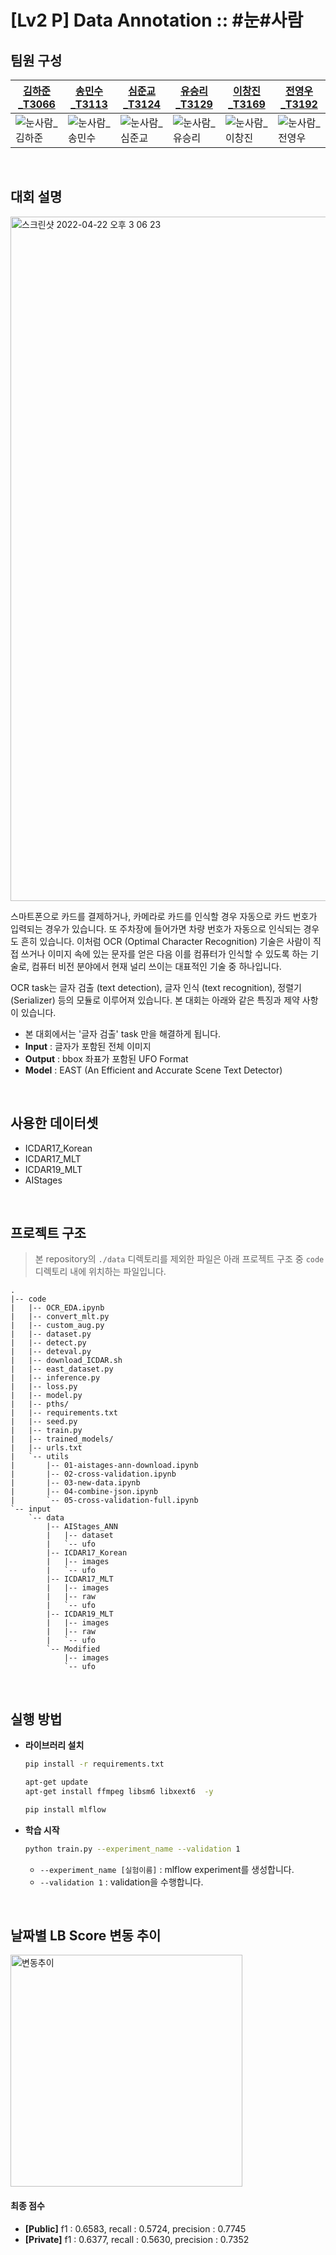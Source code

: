 # [Lv2 P] Data Annotation :: #눈#사람

## 팀원 구성
| [김하준_T3066](https://github.com/HajunKim) | [송민수_T3113](https://github.com/sooya233) | [심준교_T3124](https://github.com/Shimjoonkyo) | [유승리_T3129](https://github.com/seungriyou) | [이창진_T3169](https://github.com/JasonLee-cp-zz) | [전영우_T3192](https://github.com/wowo0709) |
|---|---|---|---|---|---|
| ![눈사람_김하준](https://user-images.githubusercontent.com/43572543/164686306-5f2618e9-90b0-4446-a193-1c8e7f1d77ad.png) | ![눈사람_송민수](https://user-images.githubusercontent.com/43572543/164686145-4030fd4f-bdd1-4dfa-9495-16d7c7689731.png) | ![눈사람_심준교](https://user-images.githubusercontent.com/43572543/164686612-d221b3c9-8895-4ac4-af4e-385412afe541.png) | ![눈사람_유승리](https://user-images.githubusercontent.com/43572543/164686476-0b3374d4-1f00-419c-ae5a-ecd37227c1ef.png) | ![눈사람_이창진](https://user-images.githubusercontent.com/43572543/164686491-c7acc30f-7175-4ce5-b2ea-46059857d955.png) | ![눈사람_전영우](https://user-images.githubusercontent.com/43572543/164686498-d251b498-b3fa-4c3c-b5f9-7cd2b62ed58b.png) |

<br>

## 대회 설명
<img width="1095" alt="스크린샷 2022-04-22 오후 3 06 23" src="https://user-images.githubusercontent.com/43572543/164680573-0b6cf69a-e073-4650-b999-472f5ffe7ea6.png">

스마트폰으로 카드를 결제하거나, 카메라로 카드를 인식할 경우 자동으로 카드 번호가 입력되는 경우가 있습니다. 또 주차장에 들어가면 차량 번호가 자동으로 인식되는 경우도 흔히 있습니다. 이처럼 OCR (Optimal Character Recognition) 기술은 사람이 직접 쓰거나 이미지 속에 있는 문자를 얻은 다음 이를 컴퓨터가 인식할 수 있도록 하는 기술로, 컴퓨터 비전 분야에서 현재 널리 쓰이는 대표적인 기술 중 하나입니다.

OCR task는 글자 검출 (text detection), 글자 인식 (text recognition), 정렬기 (Serializer) 등의 모듈로 이루어져 있습니다. 본 대회는 아래와 같은 특징과 제약 사항이 있습니다.

- 본 대회에서는 '글자 검출' task 만을 해결하게 됩니다.
- **Input** : 글자가 포함된 전체 이미지
- **Output** : bbox 좌표가 포함된 UFO Format
- **Model** : EAST (An Efficient and Accurate Scene Text Detector) 

<br>

## 사용한 데이터셋

- ICDAR17_Korean
- ICDAR17_MLT
- ICDAR19_MLT
- AIStages

<br>

## 프로젝트 구조

> 본 repository의 `./data` 디렉토리를 제외한 파일은 아래 프로젝트 구조 중 `code` 디렉토리 내에 위치하는 파일입니다.


```
.
|-- code
|   |-- OCR_EDA.ipynb
|   |-- convert_mlt.py
|   |-- custom_aug.py
|   |-- dataset.py
|   |-- detect.py
|   |-- deteval.py
|   |-- download_ICDAR.sh
|   |-- east_dataset.py
|   |-- inference.py
|   |-- loss.py
|   |-- model.py
|   |-- pths/
|   |-- requirements.txt
|   |-- seed.py
|   |-- train.py
|   |-- trained_models/
|   |-- urls.txt
|   `-- utils
|       |-- 01-aistages-ann-download.ipynb
|       |-- 02-cross-validation.ipynb
|       |-- 03-new-data.ipynb
|       |-- 04-combine-json.ipynb
|       `-- 05-cross-validation-full.ipynb
`-- input
    `-- data
        |-- AIStages_ANN
        |   |-- dataset
        |   `-- ufo
        |-- ICDAR17_Korean
        |   |-- images
        |   `-- ufo
        |-- ICDAR17_MLT
        |   |-- images
        |   |-- raw
        |   `-- ufo
        |-- ICDAR19_MLT
        |   |-- images
        |   |-- raw
        |   `-- ufo
        `-- Modified
            |-- images
            `-- ufo
```

<br>

## 실행 방법

- **라이브러리 설치**
    
    ```bash
    pip install -r requirements.txt
    
    apt-get update
    apt-get install ffmpeg libsm6 libxext6  -y
    
    pip install mlflow
    ```
    
- **학습 시작**
    
    ```bash
    python train.py --experiment_name --validation 1
    ```
    
    - `--experiment_name [실험이름]` : mlflow experiment를 생성합니다.
    - `--validation 1` : validation을 수행합니다.

<br>

## 날짜별 LB Score 변동 추이

<img width="371" alt="변동추이" src="https://user-images.githubusercontent.com/43572543/164683780-9b6c29c3-51fd-420d-b7fa-2542dc155028.png">

#### 최종 점수
- **[Public]** f1 : 0.6583, recall : 0.5724, precision : 0.7745
- **[Private]** f1 : 0.6377, recall : 0.5630, precision : 0.7352
